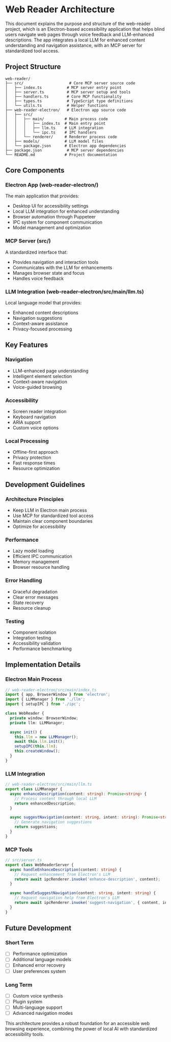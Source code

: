 # Web Reader Architecture

This document explains the purpose and structure of the web-reader project, which is an Electron-based accessibility application that helps blind users navigate web pages through voice feedback and LLM-enhanced descriptions. The app integrates a local LLM for enhanced content understanding and navigation assistance, with an MCP server for standardized tool access.

## Project Structure

```
web-reader/
├── src/                    # Core MCP server source code
│   ├── index.ts           # MCP server entry point
│   ├── server.ts          # MCP server setup and tools
│   ├── handlers.ts        # Core MCP functionality
│   ├── types.ts           # TypeScript type definitions
│   └── utils.ts           # Helper functions
├── web-reader-electron/   # Electron app source code
│   ├── src/
│   │   ├── main/         # Main process code
│   │   │   ├── index.ts  # Main entry point
│   │   │   ├── llm.ts    # LLM integration
│   │   │   └── ipc.ts    # IPC handlers
│   │   └── renderer/     # Renderer process code
│   ├── models/           # LLM model files
│   └── package.json      # Electron app dependencies
├── package.json           # MCP server dependencies
└── README.md             # Project documentation
```

## Core Components

### Electron App (web-reader-electron/)
The main application that provides:
- Desktop UI for accessibility settings
- Local LLM integration for enhanced understanding
- Browser automation through Puppeteer
- IPC system for component communication
- Model management and optimization

### MCP Server (src/)
A standardized interface that:
- Provides navigation and interaction tools
- Communicates with the LLM for enhancements
- Manages browser state and focus
- Handles voice feedback

### LLM Integration (web-reader-electron/src/main/llm.ts)
Local language model that provides:
- Enhanced content descriptions
- Navigation suggestions
- Context-aware assistance
- Privacy-focused processing

## Key Features

### Navigation
- LLM-enhanced page understanding
- Intelligent element selection
- Context-aware navigation
- Voice-guided browsing

### Accessibility
- Screen reader integration
- Keyboard navigation
- ARIA support
- Custom voice options

### Local Processing
- Offline-first approach
- Privacy protection
- Fast response times
- Resource optimization

## Development Guidelines

### Architecture Principles
- Keep LLM in Electron main process
- Use MCP for standardized tool access
- Maintain clear component boundaries
- Optimize for accessibility

### Performance
- Lazy model loading
- Efficient IPC communication
- Memory management
- Browser resource handling

### Error Handling
- Graceful degradation
- Clear error messages
- State recovery
- Resource cleanup

### Testing
- Component isolation
- Integration testing
- Accessibility validation
- Performance benchmarking

## Implementation Details

### Electron Main Process
```typescript
// web-reader-electron/src/main/index.ts
import { app, BrowserWindow } from 'electron';
import { LLMManager } from './llm';
import { setupIPC } from './ipc';

class WebReader {
  private window: BrowserWindow;
  private llm: LLMManager;

  async init() {
    this.llm = new LLMManager();
    await this.llm.init();
    setupIPC(this.llm);
    this.createWindow();
  }
}
```

### LLM Integration
```typescript
// web-reader-electron/src/main/llm.ts
export class LLMManager {
  async enhanceDescription(content: string): Promise<string> {
    // Process content through local LLM
    return enhancedDescription;
  }

  async suggestNavigation(content: string, intent: string): Promise<string> {
    // Generate navigation suggestions
    return suggestions;
  }
}
```

### MCP Tools
```typescript
// src/server.ts
export class WebReaderServer {
  async handleEnhanceDescription(content: string) {
    // Request enhancement from Electron's LLM
    return await ipcRenderer.invoke('enhance-description', content);
  }

  async handleSuggestNavigation(content: string, intent: string) {
    // Request navigation help from Electron's LLM
    return await ipcRenderer.invoke('suggest-navigation', { content, intent });
  }
}
```

## Future Development

### Short Term
- [ ] Performance optimization
- [ ] Additional language models
- [ ] Enhanced error recovery
- [ ] User preferences system

### Long Term
- [ ] Custom voice synthesis
- [ ] Plugin system
- [ ] Multi-language support
- [ ] Advanced navigation modes

This architecture provides a robust foundation for an accessible web browsing experience, combining the power of local AI with standardized accessibility tools.
